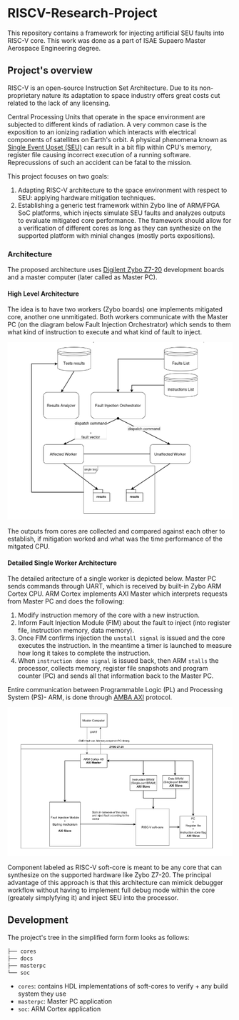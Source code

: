 # RISCV-Research-Project
This repository contains a framework for injecting artificial SEU faults into RISC-V core. This work was done as a part of ISAE Supaero Master Aerospace Engineering degree.

## Project's overview
RISC-V is an open-source Instruction Set Architecture. Due to its non-proprietary nature its adaptation to space industry offers great costs cut related to the lack of any licensing. 

Central Processing Units that operate in the space environment are subjected to different kinds of radiation. A very common case is the exposition to an ionizing radiation which interacts with electrical components of satellites on Earth's orbit. A physical phenomena known as [Single Event Upset (SEU)](https://en.wikipedia.org/wiki/Single-event_upset) can result in a bit flip within CPU's memory, register file causing incorrect execution of a running software. Reprecussions of such an accident can be fatal to the mission.

This project focuses on two goals:

1. Adapting RISC-V architecture to the space environment with respect to SEU: applying hardware mitigation techniques.
2. Establishing a generic test framework within Zybo line of ARM/FPGA SoC platforms, which injects simulate SEU faults and analyzes outputs to evaluate mitigated core performance. The framework should allow for a verification of different cores as long as they can synthesize on the supported platform with minial changes (mostly ports expositions).

### Architecture
The proposed architecture uses [Digilent Zybo Z7-20](https://digilent.com/shop/zybo-z7-zynq-7000-arm-fpga-soc-development-board/) development boards and a master computer (later called as Master PC).

#### High Level Architecture
The idea is to have two workers (Zybo boards) one implements mitigated core, another one unmitigated. Both workers communicate with the Master PC (on the diagram below Fault Injection Orchestrator) which sends to them what kind of instruction to execute and what kind of fault to inject.

![High Level Architecture](docs/img/high_lvl_arch.png)

The outputs from cores are collected and compared against each other to establish, if mitigation worked and what was the time performance of the mitgated CPU.

#### Detailed Single Worker Architecture
The detailed aritecture of a single worker is depicted below. Master PC sends commands through UART, which is received by built-in Zybo ARM Cortex CPU. ARM Cortex implements AXI Master which interprets requests from Master PC and does the following:

1. Modify instruction memory of the core with a new instruction.
2. Inform Fault Injection Module (FIM) about the fault to inject (into register file, instruction memory, data memory).
3. Once FIM confirms injection the ```unstall signal``` is issued and the core executes the instruction. In the meantime a timer is launched to measure how long it takes to complete the instruction.
4. When ```instruction done signal``` is issued back, then ARM ```stalls``` the processor, collects memory, register file snapshots and program counter (PC) and sends all that information back to the Master PC.

Entire communication between Programmable Logic (PL) and Processing System (PS)- ARM, is done through [AMBA AXI](https://www.amd.com/en/products/adaptive-socs-and-fpgas/intellectual-property/axi.html) protocol.

![Single Worker Architecture](docs/img/axi_arch.png)

Component labeled as RISC-V soft-core is meant to be any core that can synthesize on the supported hardware like Zybo Z7-20. The principal advantage of this approach is that this architecture can mimick debugger workflow without having to implement full debug mode within the core (greately simplyfying it) and inject SEU into the processor.

## Development
The project's tree in the simplified form form looks as follows:
```
├── cores
├── docs
├── masterpc
└── soc
```

* ```cores```: contains HDL implementations of soft-cores to verify + any build system they use
* ```masterpc```: Master PC application
* ```soc```: ARM Cortex application